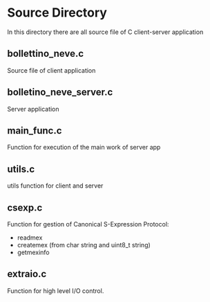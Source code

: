 # Source Directory
In this directory there are all source file of C client-server application

## bollettino_neve.c
Source file of client application

## bolletino_neve_server.c
Server application

## main_func.c
Function for execution of the main work of server app

## utils.c
utils function for client and server

## csexp.c
Function for gestion of Canonical S-Expression Protocol:
- readmex
- createmex (from char string and uint8_t string)
- getmexinfo

## extraio.c
Function for high level I/O control.
